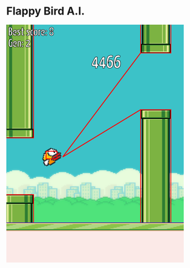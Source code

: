 # Flappy Bird A.I.
![Flappy Bird A.I.](https://raw.githubusercontent.com/denode15/Flappy_Bird-AI/master/preview.png)

